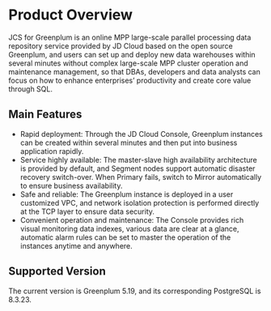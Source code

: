 # Product Overview

JCS for Greenplum is an online MPP large-scale parallel processing data repository service provided by JD Cloud based on the open source Greenplum, and users can set up and deploy new data warehouses within several minutes without complex large-scale MPP cluster operation and maintenance management, so that DBAs, developers and data analysts can focus on how to enhance enterprises’ productivity and create core value through SQL.

## Main Features

- Rapid deployment: Through the JD Cloud Console, Greenplum instances can be created within several minutes and then put into business application rapidly.
- Service highly available: The master-slave high availability architecture is provided by default, and Segment nodes support automatic disaster recovery switch-over. When Primary fails, switch to Mirror automatically to ensure business availability.
- Safe and reliable: The Greenplum instance is deployed in a user customized VPC, and network isolation protection is performed directly at the TCP layer to ensure data security.
- Convenient operation and maintenance: The Console provides rich visual monitoring data indexes, various data are clear at a glance, automatic alarm rules can be set to master the operation of the instances anytime and anywhere.

## Supported Version

The current version is Greenplum 5.19, and its corresponding PostgreSQL is 8.3.23.

